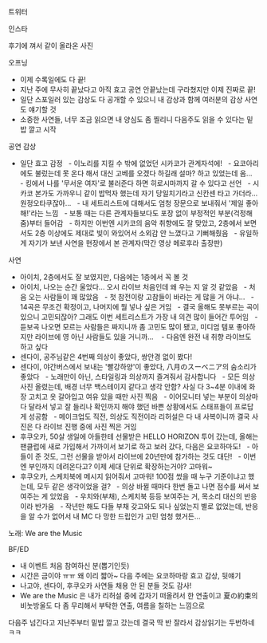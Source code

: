 



트위터



인스타



후기에 껴서 같이 올라온 사진

오프닝
- 이제 수록일에도 다 끝!
- 지난 주에 무사히 끝났다고 아직 효고 공연 안끝났는데 구라쳤지만 이제 진짜로 끝!
- 일단 스포일러 있는 감상도 다 공개할 수 있으니 내 감상과 함께 여러분의 감상 사연도 얘기할 것
- 소중한 사연들, 너무 조금 읽으면 내 양심도 좀 찔리니 다음주도 읽을 수 있다는 밑밥 깔고 시작

공연 감상
- 일단 효고 감정
  - 이노리를 지킬 수 밖에 없었던 시카코가 관계자석에!
  - 요코아리에도 불렀는데 못 온다 해서 대신 고베를 오겠다 하길래 설마? 하고 있었는데 옴...
  - 킹에서 나를 '무서운 여자'로 불러준다 하면 히로시마까지 갈 수 있다고 선언
  - 시카코 본가도 가까우니 같이 밥먹자 했는데 자기 당일치기라고 신칸센 타고 가더라... 원정오타쿠잖아...
  - 내 세트리스트에 대해서도 엄청 장문으로 보내줘서 '제일 좋아해!'라는 느낌
  - 보통 때는 다른 관계자들보다도 포장 없이 부정적인 부분(걱정해줌)부터 들어감
  - 하지만 이번엔 시카코의 음악 취향에도 잘 맞았고, 2층에서 보면서도 2층 이상에도 제대로 빛이 와있어서 소외감 안 느꼈다고 기뻐해줬음
  - 유일하게 자기가 보낸 사연을 현장에서 본 관계자(막간 영상 메로후라 출장판)

사연
- 아이치, 2층에서도 잘 보였지만, 다음에는 1층에서 꼭 볼 것
- 아이치, 나오는 순간 울었다... 오시 라이브 처음인데 왜 우는 지 알 것 같았음
  - 처음 오는 사람들이 꽤 많았음
  - 첫 참전이랑 고참들이 바라는 게 많을 거 아냐...
  - 14곡은 무조건 확정이고, 나머지에 뭘 넣나 싶은 거임
  - 결국 올해도 못부르는 곡이 있으니 고민되잖아? 그래도 이번 세트리스트가 가장 내 의견 많이 들어간 투어임
  - 듣보곡 나오면 모르는 사람들은 짜지니까 좀 고민도 많이 됐고, 미디엄 템포 좋아하지만 라이브에 영 아닌 사람들도 있을 거니까... 
  - 다음엔 완전 내 취향 라이브도 하고 싶다
- 센다이, 공주님같은 4번째 의상이 좋았다, 쌍안경 없이 봤다!
- 센다이, 야간버스에서 보내는 '빨강하양'이 좋았다, 八月のスーベニア의 숨소리가 좋았다
  - 노래만이 아닌, 스타일링과 의상까지 즐겨줘서 감사합니다
  - 모든 의상 사진 올렸는데, 배경 너무 백스테이지 같다고 생각 안함? 사실 다 3~4분 이내에 화장 고치고 옷 갈아입고 여유 있을 때만 사진 찍음
  - 이어모니터 넣는 부분이 의상마다 달라서 넣고 잘 들리나 확인까지 해야 했던 바쁜 상황에서도 스태프들이 프로답게 성공함
  - 메이크업도 직전, 의상도 직전이라 리허설은 다 내 사복이니까 결국 사진은 다 라이브 진행 중에 사진 찍은 거임
- 후쿠오카, 50살 생일에 아들한테 선물받은 HELLO HORIZON 투어 갔는데, 올해는 팬클럽에 새로 가입해서 가까이서 보기로 하고 보러 갔다, 다음은 요코하마도!
  - 아들이 준 것도, 그런 선물을 받아서 라이브에 20년만에 참가하는 것도 대단!
  - 이번엔 부인까지 데려온다고? 이제 세대 단위로 확장하는거야? 고마워~
- 후쿠오카, 스케치북에 메시지 읽어줘서 고마워! 100점 썼을 때 누구 기준이냐고 했는데, 모두 같은 생각이었을 걸?
  - 의상 바뀔 때마다 한번 돌고 나면 점수를 써서 보여주는 게 있었음
  - 우치와(부채), 스케치북 등등 보여주는 거, 목소리 대신의 반응이라 반가움
  - 작년만 해도 다들 부채 갖고와도 되나 싶었는지 별로 없었는데, 반응을 알 수가 없어서 내 MC 다 망한 드립인가 고민 엄청 했거든...

노래: We are the Music

BF/ED
- 내 이벤트 처음 참여하신 분(뽑기인듯)
- 시간은 금이야 ㅠㅠ 왜 이리 짧아~ 다음 주에는 요코하마랑 효고 감상, 뒷얘기
- 나고야, 센다이, 후쿠오카 사연들 채용 안 된 분들 것도 감사!
- We are the Music 은 내가 리허설 중에 갑자기 떠올려서 한 연출이고 夏の約束의 비눗방울도 다 좀 무리해서 부탁한 연출, 여름을 칠하는 느낌으로

다음주 넘긴다고 지난주부터 밑밥 깔고 갔는데 결국 딱 반 잘라서 감상읽기는 두번하네 ㅋㅋ
